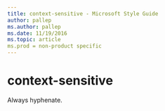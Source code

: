 ```yaml
---
title: context-sensitive - Microsoft Style Guide
author: pallep
ms.author: pallep
ms.date: 11/19/2016
ms.topic: article
ms.prod = non-product specific
---
```


# context-sensitive

Always hyphenate.
